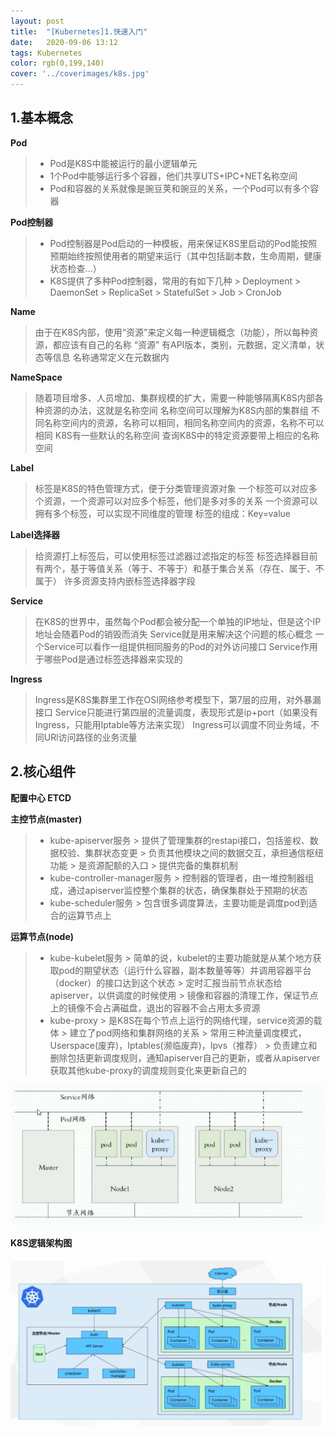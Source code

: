 ```yaml
---
layout: post
title:  "[Kubernetes]1.快速入门"
date:   2020-09-06 13:12
tags: Kubernetes
color: rgb(0,199,140)
cover: '../coverimages/k8s.jpg'
---
```


## 1.基本概念


**Pod**
> * Pod是K8S中能被运行的最小逻辑单元
> * 1个Pod中能够运行多个容器，他们共享UTS+IPC+NET名称空间
> * Pod和容器的关系就像是豌豆荚和豌豆的关系，一个Pod可以有多个容器

**Pod控制器**
> * Pod控制器是Pod启动的一种模板，用来保证K8S里启动的Pod能按照预期始终按照使用者的期望来运行（其中包括副本数，生命周期，健康状态检查...）
> * K8S提供了多种Pod控制器，常用的有如下几种
	> Deployment
	> DaemonSet
	> ReplicaSet
	> StatefulSet
	> Job
	> CronJob

**Name**
> 由于在K8S内部，使用“资源”来定义每一种逻辑概念（功能），所以每种资源，都应该有自己的名称
> “资源” 有API版本，类别，元数据，定义清单，状态等信息
> 名称通常定义在元数据内

**NameSpace**
> 随着项目增多、人员增加、集群规模的扩大，需要一种能够隔离K8S内部各种资源的办法，这就是名称空间
> 名称空间可以理解为K8S内部的集群组
> 不同名称空间内的资源，名称可以相同，相同名称空间内的资源，名称不可以相同
> K8S有一些默认的名称空间
> 查询K8S中的特定资源要带上相应的名称空间

**Label**
> 标签是K8S的特色管理方式，便于分类管理资源对象
> 一个标签可以对应多个资源，一个资源可以对应多个标签，他们是多对多的关系
> 一个资源可以拥有多个标签，可以实现不同维度的管理
> 标签的组成：Key=value

**Label选择器**
>  给资源打上标签后，可以使用标签过滤器过滤指定的标签
> 标签选择器目前有两个，基于等值关系（等于、不等于）和基于集合关系（存在、属于、不属于）
> 许多资源支持内嵌标签选择器字段

**Service**
>在K8S的世界中，虽然每个Pod都会被分配一个单独的IP地址，但是这个IP地址会随着Pod的销毁而消失
>Service就是用来解决这个问题的核心概念
>一个Service可以看作一组提供相同服务的Pod的对外访问接口
>Service作用于哪些Pod是通过标签选择器来实现的

**Ingress**
> Ingress是K8S集群里工作在OSI网络参考模型下，第7层的应用，对外暴漏接口
> Service只能进行第四层的流量调度，表现形式是ip+port（如果没有Ingress，只能用Iptable等方法来实现）
> Ingress可以调度不同业务域，不同URl访问路径的业务流量

## 2.核心组件

**配置中心 ETCD**

**主控节点(master)**
> * kube-apiserver服务
	> 提供了管理集群的restapi接口，包括鉴权、数据校验、集群状态变更
	> 负责其他模块之间的数据交互，承担通信枢纽功能
	> 是资源配额的入口
	> 提供完备的集群机制
> * kube-controller-manager服务
	> 控制器的管理者，由一堆控制器组成，通过apiserver监控整个集群的状态，确保集群处于预期的状态
> * kube-scheduler服务
	> 包含很多调度算法，主要功能是调度pod到适合的运算节点上

**运算节点(node)**
> * kube-kubelet服务
	> 简单的说，kubelet的主要功能就是从某个地方获取pod的期望状态（运行什么容器，副本数量等等）并调用容器平台（docker）的接口达到这个状态
	> 定时汇报当前节点状态给apiserver，以供调度的时候使用
	> 镜像和容器的清理工作，保证节点上的镜像不会占满磁盘，退出的容器不会占用太多资源
> * kube-proxy
	> 是K8S在每个节点上运行的网络代理，service资源的载体
	> 建立了pod网络和集群网络的关系
	> 常用三种流量调度模式，Userspace(废弃)，Iptables(濒临废弃)，Ipvs（推荐）
	> 负责建立和删除包括更新调度规则，通知apiserver自己的更新，或者从apiserver获取其他kube-proxy的调度规则变化来更新自己的

![enter description here](https://raw.githubusercontent.com/LazystudentCH/blogImage/master/2020/9/8/[Kubernetes]1.快速入门/1599577553379.png)

**K8S逻辑架构图**

![enter description here](https://raw.githubusercontent.com/LazystudentCH/blogImage/master/2020/9/8/[Kubernetes]1.快速入门/1599577579512.png)